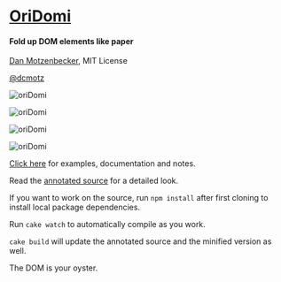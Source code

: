 # [OriDomi](https://oxism.com/oriDomi)

#### Fold up DOM elements like paper

[Dan Motzenbecker](https://oxism.com), MIT License

[@dcmotz](https://twitter.com/dcmotz)

![oriDomi](https://oxism.com/oriDomi/demo/images/readme/1.png)

![oriDomi](https://oxism.com/oriDomi/demo/images/readme/4.gif)

![oriDomi](https://oxism.com/oriDomi/demo/images/readme/2.png)

![oriDomi](https://oxism.com/oriDomi/demo/images/readme/3.gif)

[Click here](https://oxism.com/oriDomi) for examples, documentation and notes.

Read the [annotated source](https://oxism.com/oriDomi/docs/oridomi.html) for a
detailed look.

If you want to work on the source, run `npm install` after first cloning to
install local package dependencies.

Run `cake watch` to automatically compile as you work.

`cake build` will update the annotated source and the minified version as well.

The DOM is your oyster.
